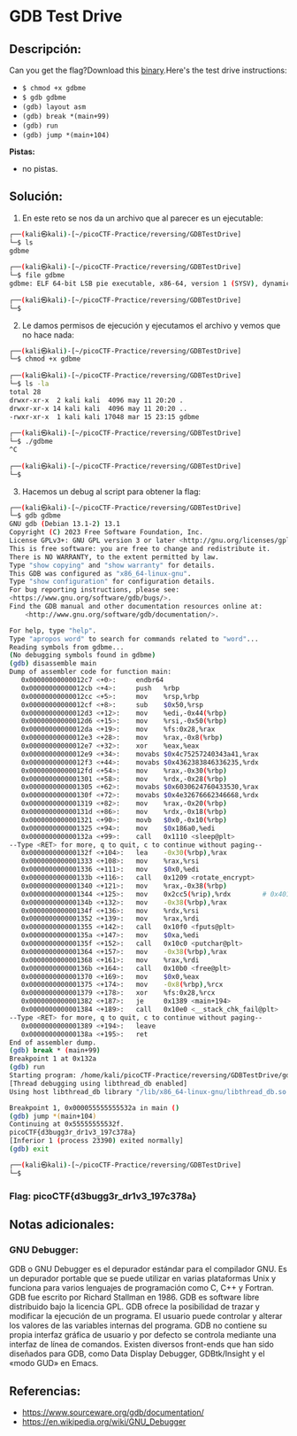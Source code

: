 # GDB Test Drive

## Descripción: 
Can you get the flag?Download this [binary](https://artifacts.picoctf.net/c/85/gdbme).Here's the test drive instructions:

-   `$ chmod +x gdbme`
-   `$ gdb gdbme`
-   `(gdb) layout asm`
-   `(gdb) break *(main+99)`
-   `(gdb) run`
-   `(gdb) jump *(main+104)`

**Pistas:**
- no pistas. 

## Solución:
1. En este reto se nos da un archivo que al parecer es un ejecutable: 

```bash
┌──(kali㉿kali)-[~/picoCTF-Practice/reversing/GDBTestDrive]
└─$ ls    
gdbme
                                                                                              
┌──(kali㉿kali)-[~/picoCTF-Practice/reversing/GDBTestDrive]
└─$ file gdbme         
gdbme: ELF 64-bit LSB pie executable, x86-64, version 1 (SYSV), dynamically linked, interpreter /lib64/ld-linux-x86-64.so.2, BuildID[sha1]=eeea2c770465e109c185011ad3a7925a2796ce92, for GNU/Linux 3.2.0, not stripped
                                                                                              
┌──(kali㉿kali)-[~/picoCTF-Practice/reversing/GDBTestDrive]
└─$ 
```

2. Le damos permisos de ejecución y ejecutamos el archivo y vemos que no hace nada:

```bash
┌──(kali㉿kali)-[~/picoCTF-Practice/reversing/GDBTestDrive]
└─$ chmod +x gdbme
                                                                                              
┌──(kali㉿kali)-[~/picoCTF-Practice/reversing/GDBTestDrive]
└─$ ls -la        
total 28
drwxr-xr-x  2 kali kali  4096 may 11 20:20 .
drwxr-xr-x 14 kali kali  4096 may 11 20:20 ..
-rwxr-xr-x  1 kali kali 17048 mar 15 23:15 gdbme
                                                                                              
┌──(kali㉿kali)-[~/picoCTF-Practice/reversing/GDBTestDrive]
└─$ ./gdbme       
^C
                                                                                              
┌──(kali㉿kali)-[~/picoCTF-Practice/reversing/GDBTestDrive]
└─$ 


```

3. Hacemos un debug al script para obtener la flag:

```bash
┌──(kali㉿kali)-[~/picoCTF-Practice/reversing/GDBTestDrive]
└─$ gdb gdbme         
GNU gdb (Debian 13.1-2) 13.1
Copyright (C) 2023 Free Software Foundation, Inc.
License GPLv3+: GNU GPL version 3 or later <http://gnu.org/licenses/gpl.html>
This is free software: you are free to change and redistribute it.
There is NO WARRANTY, to the extent permitted by law.
Type "show copying" and "show warranty" for details.
This GDB was configured as "x86_64-linux-gnu".
Type "show configuration" for configuration details.
For bug reporting instructions, please see:
<https://www.gnu.org/software/gdb/bugs/>.
Find the GDB manual and other documentation resources online at:
    <http://www.gnu.org/software/gdb/documentation/>.

For help, type "help".
Type "apropos word" to search for commands related to "word"...
Reading symbols from gdbme...
(No debugging symbols found in gdbme)
(gdb) disassemble main
Dump of assembler code for function main:
   0x00000000000012c7 <+0>:     endbr64
   0x00000000000012cb <+4>:     push   %rbp
   0x00000000000012cc <+5>:     mov    %rsp,%rbp
   0x00000000000012cf <+8>:     sub    $0x50,%rsp
   0x00000000000012d3 <+12>:    mov    %edi,-0x44(%rbp)
   0x00000000000012d6 <+15>:    mov    %rsi,-0x50(%rbp)
   0x00000000000012da <+19>:    mov    %fs:0x28,%rax
   0x00000000000012e3 <+28>:    mov    %rax,-0x8(%rbp)
   0x00000000000012e7 <+32>:    xor    %eax,%eax
   0x00000000000012e9 <+34>:    movabs $0x4c75257240343a41,%rax
   0x00000000000012f3 <+44>:    movabs $0x4362383846336235,%rdx
   0x00000000000012fd <+54>:    mov    %rax,-0x30(%rbp)
   0x0000000000001301 <+58>:    mov    %rdx,-0x28(%rbp)
   0x0000000000001305 <+62>:    movabs $0x6030624760433530,%rax
   0x000000000000130f <+72>:    movabs $0x4e32676662346668,%rdx
   0x0000000000001319 <+82>:    mov    %rax,-0x20(%rbp)
   0x000000000000131d <+86>:    mov    %rdx,-0x18(%rbp)
   0x0000000000001321 <+90>:    movb   $0x0,-0x10(%rbp)
   0x0000000000001325 <+94>:    mov    $0x186a0,%edi
   0x000000000000132a <+99>:    call   0x1110 <sleep@plt>
--Type <RET> for more, q to quit, c to continue without paging--
   0x000000000000132f <+104>:   lea    -0x30(%rbp),%rax
   0x0000000000001333 <+108>:   mov    %rax,%rsi
   0x0000000000001336 <+111>:   mov    $0x0,%edi
   0x000000000000133b <+116>:   call   0x1209 <rotate_encrypt>
   0x0000000000001340 <+121>:   mov    %rax,-0x38(%rbp)
   0x0000000000001344 <+125>:   mov    0x2cc5(%rip),%rdx        # 0x4010 <stdout@@GLIBC_2.2.5>
   0x000000000000134b <+132>:   mov    -0x38(%rbp),%rax
   0x000000000000134f <+136>:   mov    %rdx,%rsi
   0x0000000000001352 <+139>:   mov    %rax,%rdi
   0x0000000000001355 <+142>:   call   0x10f0 <fputs@plt>
   0x000000000000135a <+147>:   mov    $0xa,%edi
   0x000000000000135f <+152>:   call   0x10c0 <putchar@plt>
   0x0000000000001364 <+157>:   mov    -0x38(%rbp),%rax
   0x0000000000001368 <+161>:   mov    %rax,%rdi
   0x000000000000136b <+164>:   call   0x10b0 <free@plt>
   0x0000000000001370 <+169>:   mov    $0x0,%eax
   0x0000000000001375 <+174>:   mov    -0x8(%rbp),%rcx
   0x0000000000001379 <+178>:   xor    %fs:0x28,%rcx
   0x0000000000001382 <+187>:   je     0x1389 <main+194>
   0x0000000000001384 <+189>:   call   0x10e0 <__stack_chk_fail@plt>
--Type <RET> for more, q to quit, c to continue without paging--
   0x0000000000001389 <+194>:   leave
   0x000000000000138a <+195>:   ret
End of assembler dump.
(gdb) break * (main+99)
Breakpoint 1 at 0x132a
(gdb) run
Starting program: /home/kali/picoCTF-Practice/reversing/GDBTestDrive/gdbme 
[Thread debugging using libthread_db enabled]
Using host libthread_db library "/lib/x86_64-linux-gnu/libthread_db.so.1".

Breakpoint 1, 0x000055555555532a in main ()
(gdb) jump *(main+104)
Continuing at 0x55555555532f.
picoCTF{d3bugg3r_dr1v3_197c378a}
[Inferior 1 (process 23390) exited normally]
(gdb) exit

┌──(kali㉿kali)-[~/picoCTF-Practice/reversing/GDBTestDrive]
└─$ 
```

### Flag: picoCTF{d3bugg3r_dr1v3_197c378a}

## Notas adicionales:

### GNU Debugger:

GDB o GNU Debugger es el depurador estándar para el compilador GNU.
Es un depurador portable que se puede utilizar en varias plataformas Unix y funciona para varios lenguajes de programación como C, C++ y Fortran. GDB fue escrito por Richard Stallman en 1986. GDB es software libre distribuido bajo la licencia GPL.
GDB ofrece la posibilidad de trazar y modificar la ejecución de un programa. El usuario puede controlar y alterar los valores de las variables internas del programa.
GDB no contiene su propia interfaz gráfica de usuario y por defecto se controla mediante una interfaz de línea de comandos. Existen diversos front-ends que han sido diseñados para GDB, como Data Display Debugger, GDBtk/Insight y el «modo GUD» en Emacs.

## Referencias:
- https://www.sourceware.org/gdb/documentation/
- https://en.wikipedia.org/wiki/GNU_Debugger